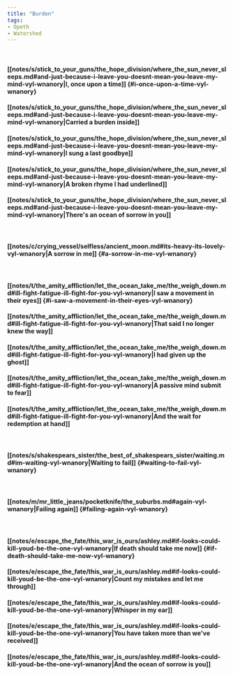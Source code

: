 ```yaml
---
title: "Burden"
tags:
- Opeth
- Watershed
---
```

&nbsp;
#### [[notes/s/stick_to_your_guns/the_hope_division/where_the_sun_never_sleeps.md#and-just-because-i-leave-you-doesnt-mean-you-leave-my-mind-vyl-wnanory|I, once upon a time]] {#i-once-upon-a-time-vyl-wnanory}
#### [[notes/s/stick_to_your_guns/the_hope_division/where_the_sun_never_sleeps.md#and-just-because-i-leave-you-doesnt-mean-you-leave-my-mind-vyl-wnanory|Carried a burden inside]]
#### [[notes/s/stick_to_your_guns/the_hope_division/where_the_sun_never_sleeps.md#and-just-because-i-leave-you-doesnt-mean-you-leave-my-mind-vyl-wnanory|I sung a last goodbye]]
#### [[notes/s/stick_to_your_guns/the_hope_division/where_the_sun_never_sleeps.md#and-just-because-i-leave-you-doesnt-mean-you-leave-my-mind-vyl-wnanory|A broken rhyme I had underlined]]
#### [[notes/s/stick_to_your_guns/the_hope_division/where_the_sun_never_sleeps.md#and-just-because-i-leave-you-doesnt-mean-you-leave-my-mind-vyl-wnanory|There's an ocean of sorrow in you]]
&nbsp;
#### [[notes/c/crying_vessel/selfless/ancient_moon.md#its-heavy-its-lovely-vyl-wnanory|A sorrow in me]] {#a-sorrow-in-me-vyl-wnanory}
&nbsp;
#### [[notes/t/the_amity_affliction/let_the_ocean_take_me/the_weigh_down.md#ill-fight-fatigue-ill-fight-for-you-vyl-wnanory|I saw a movement in their eyes]] {#i-saw-a-movement-in-their-eyes-vyl-wnanory}
#### [[notes/t/the_amity_affliction/let_the_ocean_take_me/the_weigh_down.md#ill-fight-fatigue-ill-fight-for-you-vyl-wnanory|That said I no longer knew the way]]
#### [[notes/t/the_amity_affliction/let_the_ocean_take_me/the_weigh_down.md#ill-fight-fatigue-ill-fight-for-you-vyl-wnanory|I had given up the ghost]]
#### [[notes/t/the_amity_affliction/let_the_ocean_take_me/the_weigh_down.md#ill-fight-fatigue-ill-fight-for-you-vyl-wnanory|A passive mind submit to fear]]
#### [[notes/t/the_amity_affliction/let_the_ocean_take_me/the_weigh_down.md#ill-fight-fatigue-ill-fight-for-you-vyl-wnanory|And the wait for redemption at hand]]
&nbsp;
#### [[notes/s/shakespears_sister/the_best_of_shakespears_sister/waiting.md#im-waiting-vyl-wnanory|Waiting to fail]] {#waiting-to-fail-vyl-wnanory}
&nbsp;
#### [[notes/m/mr_little_jeans/pocketknife/the_suburbs.md#again-vyl-wnanory|Failing again]] {#failing-again-vyl-wnanory}
&nbsp;
#### [[notes/e/escape_the_fate/this_war_is_ours/ashley.md#if-looks-could-kill-youd-be-the-one-vyl-wnanory|If death should take me now]] {#if-death-should-take-me-now-vyl-wnanory}
#### [[notes/e/escape_the_fate/this_war_is_ours/ashley.md#if-looks-could-kill-youd-be-the-one-vyl-wnanory|Count my mistakes and let me through]]
#### [[notes/e/escape_the_fate/this_war_is_ours/ashley.md#if-looks-could-kill-youd-be-the-one-vyl-wnanory|Whisper in my ear]]
#### [[notes/e/escape_the_fate/this_war_is_ours/ashley.md#if-looks-could-kill-youd-be-the-one-vyl-wnanory|You have taken more than we've received]]
#### [[notes/e/escape_the_fate/this_war_is_ours/ashley.md#if-looks-could-kill-youd-be-the-one-vyl-wnanory|And the ocean of sorrow is you]]
